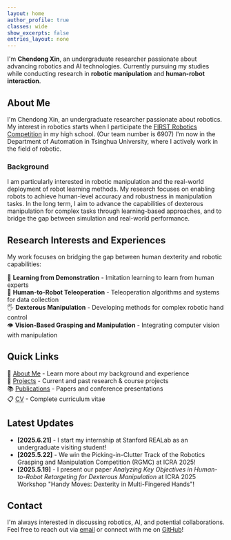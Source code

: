 ```yaml
---
layout: home
author_profile: true
classes: wide
show_excerpts: false
entries_layout: none
---
```


I'm **Chendong Xin**, an undergraduate researcher passionate about advancing robotics and AI technologies. Currently pursuing my studies while conducting research in **robotic manipulation** and **human-robot interaction**.

## About Me

I'm Chendong Xin, an undergraduate researcher passionate about robotics. My interest in robotics starts when I participate the [FIRST Robotics Competition](https://www.firstinspires.org/robotics/frc) in my high school. (Our team number is 6907) I'm now in the Department of Automation in Tsinghua University, where I actively work in the field of robotic.

### Background

I am particularly interested in robotic manipulation and the real-world deployment of robot learning methods. My research focuses on enabling robots to achieve human-level accuracy and robustness in manipulation tasks. In the long term, I aim to advance the capabilities of dexterous manipulation for complex tasks through learning-based approaches, and to bridge the gap between simulation and real-world performance.

## Research Interests and Experiences

My work focuses on bridging the gap between human dexterity and robotic capabilities:

🧠 **Learning from Demonstration** - Imitation learning to learn from human experts  
🤖 **Human-to-Robot Teleoperation** - Teleoperation algorithms and systems for data collection  
🖐️ **Dexterous Manipulation** - Developing methods for complex robotic hand control   
👁️ **Vision-Based Grasping and Manipulation** - Integrating computer vision with manipulation

## Quick Links

📄 [About Me](/about/) - Learn more about my background and experience  
🔬 [Projects](/projects/) - Current and past research & course projects  
📚 [Publications](/publications/) - Papers and conference presentations  
📋 [CV](/cv/) - Complete curriculum vitae  

## Latest Updates

- **[2025.6.21]** - I start my internship at Stanford REALab as an undergraduate visiting student!
- **[2025.5.22]** - We win the Picking-in-Clutter Track of the Robotics Grasping and Manipulation Competition (RGMC) at ICRA 2025!
- **[2025.5.19]** - I present our paper *Analyzing Key Objectives in Human-to-Robot Retargeting for Dexterous Manipulation* at ICRA 2025 Workshop "Handy Moves: Dexterity in Multi-Fingered Hands"!

## Contact

I'm always interested in discussing robotics, AI, and potential collaborations. Feel free to reach out via [email](mailto:xcd22@mails.tsinghua.edu.cn) or connect with me on [GitHub](https://github.com/Star-Xcd)!